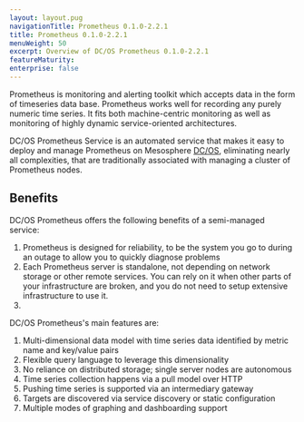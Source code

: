```yaml
---
layout: layout.pug
navigationTitle: Prometheus 0.1.0-2.2.1
title: Prometheus 0.1.0-2.2.1
menuWeight: 50
excerpt: Overview of DC/OS Prometheus 0.1.0-2.2.1
featureMaturity:
enterprise: false
---
```


Prometheus is monitoring and alerting toolkit which accepts data in the form of timeseries data base.
Prometheus works well for recording any purely numeric time series. It fits both machine-centric monitoring as well as monitoring of highly dynamic service-oriented architectures.


DC/OS Prometheus Service is an automated service that makes it easy to deploy and manage Prometheus on Mesosphere [DC/OS](https://mesosphere.com/product/), eliminating nearly all complexities, that are traditionally associated with managing a cluster of Prometheus nodes.

## Benefits
DC/OS Prometheus  offers the following benefits of a semi-managed service:
1. Prometheus is designed for reliability, to be the system you go to during an outage to allow you to quickly diagnose problems
2. Each Prometheus server is standalone, not depending on network storage or other remote services. You can rely on it when other parts of your infrastructure are broken, and you do not need to setup extensive infrastructure to use it.
3. 



DC/OS Prometheus's main features are:
1. Multi-dimensional data model with time series data identified by metric name and key/value pairs
2. Flexible query language to leverage this dimensionality
3. No reliance on distributed storage; single server nodes are autonomous
4. Time series collection happens via a pull model over HTTP
5. Pushing time series is supported via an intermediary gateway
5. Targets are discovered via service discovery or static configuration
6. Multiple modes of graphing and dashboarding support




